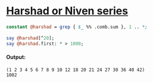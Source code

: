 [1]: https://rosettacode.org/wiki/Harshad_or_Niven_series

# [Harshad or Niven series][1]

```perl
constant @harshad = grep { $_ %% .comb.sum }, 1 .. *;
 
say @harshad[^20];
say @harshad.first: * > 1000;
```

#### Output:
```
(1 2 3 4 5 6 7 8 9 10 12 18 20 21 24 27 30 36 40 42)
1002
```
